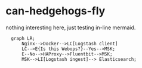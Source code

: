 # can-hedgehogs-fly

nothing interesting here, just testing in-line mermaid.


```mermaid
  graph LR;
      Nginx-->Docker-->LC[Logstash client]
      LC-->E{Is this Webops?}--Yes-->MSK;
      E--No-->HAProxy-->Fluentbit-->MSK;
      MSK-->LI[Logstash ingest]--> Elasticsearch;
```
